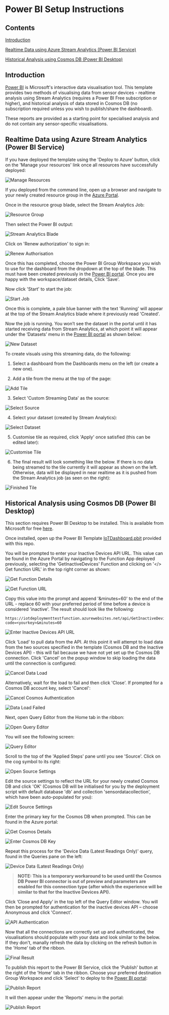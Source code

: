 # Power BI Setup Instructions

## Contents

[Introduction](#introduction)

[Realtime Data using Azure Stream Analytics (Power BI Service)](#realtime-data-using-azure-stream-analytics-power-bi-service)

[Historical Analysis using Cosmos DB (Power BI Desktop)](#historical-analysis-using-cosmos-db-power-bi-desktop)

## Introduction

[Power BI](https://powerbi.microsoft.com/en-us/) is Microsoft's interactive data visualisation tool. This template provides two methods of visualising data from sensor devices - realtime analysis using Stream Analytics (requires a Power BI Free subscription or higher), and historical analysis of data stored in Cosmos DB (no subscription required unless you wish to publish/share the dashboard).

These reports are provided as a starting point for specialised analysis and do not contain any sensor-specific visualisations.

## Realtime Data using Azure Stream Analytics (Power BI Service)

If you have deployed the template using the 'Deploy to Azure' button, click on the 'Manage your resources' link once all resources have successfully deployed:

![Manage Resources](Images/ManageResources.PNG)

If you deployed from the command line, open up a browser and navigate to your newly created resource group in the [Azure Portal](https://portal.azure.com).

Once in the resource group blade, select the Stream Analytics Job:

![Resource Group](Images/ResourceGroup.PNG)

Then select the Power BI output:

![Stream Analytics Blade](Images/StreamAnalytics1.png)

Click on 'Renew authorization' to sign in:

![Renew Authorisation](Images/RenewAuth.png)

Once this has completed, choose the Power BI Group Workspace you wish to use for the dashboard from the dropdown at the top of the blade. This must have been created previously in the [Power BI portal](https://powerbi.microsoft.com/). Once you are happy with the workspace/dataset details, Click 'Save'.

Now click 'Start' to start the job:

![Start Job](Images/StreamAnalytics2.PNG)

Once this is complete, a pale blue banner with the text 'Running' will appear at the top of the Stream Analytics blade where it previously read 'Created'.

Now the job is running. You won’t see the dataset in the portal until it has started receiving data from Stream Analytics, at which point it will appear under the ‘Datasets’ menu in the [Power BI portal](https://powerbi.microsoft.com/) as shown below:

![New Dataset](Images/PowerBIStreamingDataset.PNG)

To create visuals using this streaming data, do the following:

1. Select a dashboard from the Dashboards menu on the left (or create a new one).

2. Add a tile from the menu at the top of the page:

![Add Tile](Images/AddTile.PNG)

3. Select 'Custom Streaming Data' as the source:

![Select Source](Images/ConfigureTile1.PNG)

4. Select your dataset (created by Stream Analytics):

![Select Dataset](Images/ConfigureTile2.PNG)

5. Customise tile as required, click 'Apply' once satisfied (this can be edited later):

![Customise Tile](Images/ConfigureTile3.PNG)

6. The final result will look something like the below. If there is no data being streamed to the tile currently it will appear as shown on the left. Otherwise, data will be displayed in near realtime as it is pushed from the Stream Analytics job (as seen on the right):

![Finished Tile](Images/TileDemo.PNG)

## Historical Analysis using Cosmos DB (Power BI Desktop)

This section requires Power BI Desktop to be installed. This is available from Microsoft for free [here](https://powerbi.microsoft.com/en-us/desktop/).

Once installed, open up the Power BI Template [IoTDashboard.pbit](IoTDashboard.pbit) provided with this repo.

You will be prompted to enter your Inactive Devices API URL. This value can be found in the Azure Portal by navigating to the Function App deployed previously, selecting the 'GetInactiveDevices' Function and clicking on '</> Get function URL' in the top right corner as shown:

![Get Function Details](Images/GetFunctionDetails.PNG)

![Get Function URL](Images/GetFunctionURL.PNG)

Copy this value into the prompt and append '&minutes=60' to the end of the URL - replace 60 with your preferred period of time before a device is considered 'inactive'. The result should look like the following:

```
https://iotdeploymenttestfunction.azurewebsites.net/api/GetInactiveDevices?code=<yourkey>&minutes=60
```

![Enter Inactive Devices API URL](Images/APIURL.png)

Click 'Load' to pull data from the API. At this point it will attempt to load data from the two sources specified in the template (Cosmos DB and the Inactive Devices API) - this will fail because we have not yet set up the Cosmos DB connection. Click 'Cancel' on the popup window to skip loading the data until the connection is configured:

![Cancel Data Load](Images/CancelLoad.PNG)

Alternatively, wait for the load to fail and then click 'Close'. If prompted for a Cosmos DB account key, select 'Cancel': 

![Cancel Cosmos Authentication](Images/CancelCosmosAuth.PNG)

![Data Load Failed](Images/LoadFailed.PNG)

Next, open Query Editor from the Home tab in the ribbon:

![Open Query Editor](Images/OpenQueryEditor.PNG)

You will see the following screen:

![Query Editor](Images/QueryEditor1.png)

Scroll to the top of the 'Applied Steps' pane until you see 'Source'. Click on the cog symbol to its right:

![Open Source Settings](Images/OpenSource.PNG)

Edit the source settings to reflect the URL for your newly created Cosmos DB and click 'OK' (Cosmos DB will be initialised for you by the deployment script with default database 'db' and collection 'sensordatacollection', which have been auto-populated for you):

![Edit Source Settings](Images/EditSource.png)

Enter the primary key for the Cosmos DB when prompted. This can be found in the Azure portal:

![Get Cosmos Details](Images/CosmosDetails.PNG)

![Enter Cosmos DB Key](Images/CosmosKey.png)

Repeat this process for the 'Device Data (Latest Readings Only)' query, found in the Queries pane on the left:

![Device Data (Latest Readings Only)](Images/RepeatProcess.PNG)

>**NOTE: This is a temporary workaround to be used until the Cosmos DB Power BI connector is out of preview and parameters are enabled for this connection type (after which the experience will be similar to that for the Inactive Devices API).**

Click ‘Close and Apply’ in the top left of the Query Editor window. You will then be prompted for authentication for the inactive devices API – choose Anonymous and click 'Connect'.

![API Authentication](Images/APIAuth.png)

Now that all the connections are correctly set up and authenticated, the visualisations should populate with your data and look similar to the below. If they don't, manally refresh the data by clicking on the refresh button in the 'Home' tab of the ribbon.

![Final Result](Images/FinalResult.png)

To publish this report to the Power BI Service, click the 'Publish' button at the right of the 'Home' tab in the ribbon. Choose your preferred destination Group Workspace and click 'Select' to deploy to the [Power BI portal](https://powerbi.microsoft.com):

![Publish Report](Images/Publish.PNG)

It will then appear under the 'Reports' menu in the portal:

![Publish Report](Images/ReportsPortal.PNG)